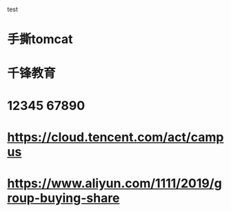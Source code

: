 test
# 手撕tomcat
# 千锋教育
# 12345 67890
# https://cloud.tencent.com/act/campus
# https://www.aliyun.com/1111/2019/group-buying-share
